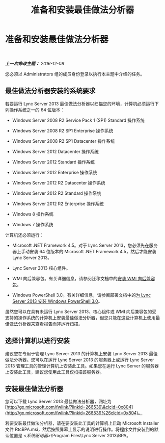 ﻿---
title: 准备和安装最佳做法分析器
TOCTitle: 准备和安装最佳做法分析器
ms:assetid: 550613dd-dc08-482e-9980-a3fe187cd162
ms:mtpsurl: https://technet.microsoft.com/zh-cn/library/Gg591347(v=OCS.15)
ms:contentKeyID: 49312878
ms.date: 12/10/2016
mtps_version: v=OCS.15
ms.translationtype: HT
---

# 准备和安装最佳做法分析器

 

_**上一次修改主题：** 2016-12-08_

您必须以 Administrators 组的成员身份登录以执行本主题中介绍的任务。

## 最佳做法分析器安装的系统要求

若要运行 Lync Server 2013 最佳做法分析器以扫描您的环境，计算机必须运行下列操作系统之一的 64 位版本：

  - Windows Server 2008 R2 Service Pack 1 (SP1) Standard 操作系统

  - Windows Server 2008 R2 SP1 Enterprise 操作系统

  - Windows Server 2008 R2 SP1 Datacenter 操作系统

  - Windows Server 2012 Datacenter 操作系统

  - Windows Server 2012 Standard 操作系统

  - Windows Server 2012 Enterprise 操作系统

  - Windows Server 2012 R2 Datacenter 操作系统

  - Windows Server 2012 R2 Standard 操作系统

  - Windows Server 2012 R2 Enterprise 操作系统

  - Windows 8 操作系统

  - Windows 7 操作系统

计算机还必须运行：

  - Microsoft .NET Framework 4.5。对于 Lync Server 2013，您必须先在服务器上手动安装 64 位版本的 Microsoft .NET Framework 4.5，然后才能安装 Lync Server 2013。

  - Lync Server 2013 核心组件。

  - WMI 向后兼容包。有关详细信息，请参阅迁移文档中的[安装 WMI 向后兼容包](install-wmi-backward-compatibility-package.md)。

  - Windows PowerShell 3.0。有关详细信息，请参阅部署文档中的[为 Lync Server 2013 安装 Windows PowerShell 3.0](lync-server-2013-installing-windows-powershell-3-0.md)。

虽然您可以在具有未运行 Lync Server 2013、核心组件或 WMI 向后兼容包的受支持的操作系统的计算机上安装最佳做法分析器，但您只能在这些计算机上使用最佳做法分析器来查看报告而非运行扫描。

## 选择计算机以进行安装

建议您在专用于管理 Lync Server 2013 的计算机上安装 Lync Server 2013 最佳做法分析器。您可以在运行 Lync Server 2013 的服务器上或运行 Lync Server 2013 管理工具的管理计算机上安装此工具。如果您在运行 Lync Server 的服务器上安装此工具，建议您使用此工具仅扫描该服务器。

## 安装最佳做法分析器

您可以下载 Lync Server 2013 最佳做法分析器，网址为 [http://go.microsoft.com/fwlink/?linkid=266539\&clcid=0x804](http://go.microsoft.com/fwlink/?linkid=266539%26clcid=0x804)。

若要安装最佳做法分析器，请在要安装此工具的计算机上启动 Microsoft Installer 文件 RtcBPA.msi，然后按照屏幕上显示的说明进行操作。将程序文件安装到的默认位置是 *\<系统驱动器\>*\\Program Files\\Lync Server 2013\\BPA。

